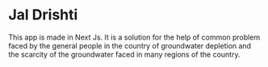 # Jal Drishti 
This app is made in Next Js. It is a solution for the help of common problem faced by the general people in the country of groundwater depletion and the scarcity of the groundwater faced in many regions of the country.